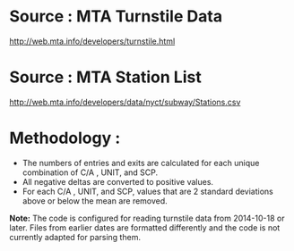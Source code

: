 # Source : MTA Turnstile Data

http://web.mta.info/developers/turnstile.html

# Source : MTA Station List

http://web.mta.info/developers/data/nyct/subway/Stations.csv

# Methodology :

- The numbers of entries and exits are calculated for each unique combination of C/A , UNIT, and SCP.  
- All negative deltas are converted to positive values.
- For each C/A , UNIT, and SCP, values that are 2 standard deviations above or below the mean are removed.  

**Note:** The code is configured for reading turnstile data from 2014-10-18 or later. Files from earlier dates are formatted differently and the code is not currently adapted for parsing them.
